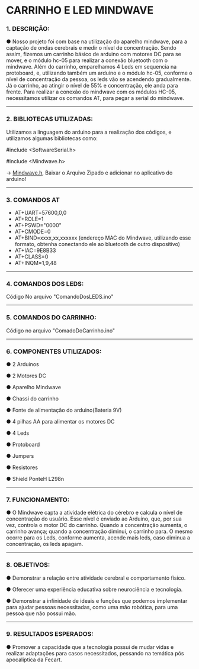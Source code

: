 # CARRINHO E LED MINDWAVE

### 1. DESCRIÇÃO:

 ● Nosso projeto foi com base na utilização do aparelho mindwave, para a captação de ondas cerebrais e medir o nível de concentração. Sendo assim, fizemos um carrinho básico de arduino com motores DC para se mover, e o módulo  hc-05 para realizar a conexão bluetooth com o mindwave. Além do carrinho, emparelhamos 4 Leds em sequencia na protoboard, e, utilizando também um arduino e o módulo hc-05, conforme o nível de concentração da pessoa, os leds vão se acendendo gradualmente. Já o carrinho, ao atingir o nível de 55% e concentração, ele anda para frente. Para realizar a conexão do mindwave com os módulos HC-05, necessitamos utilizar os comandos AT, para pegar a serial do mindwave.

---

### 2. BIBLIOTECAS UTILIZADAS:

Utilizamos a linguagem do arduino para a realização dos códigos, e utilizamos algumas bibliotecas como:

#include <SoftwareSerial.h>

#include <Mindwave.h> 
  
  -> [Mindwave.h](https://github.com/orgicus/Mindwave.git), Baixar o Arquivo Zipado e adicionar no aplicativo do arduino!

---

### 3. COMANDOS AT
- AT+UART=57600,0,0
- AT+ROLE=1
- AT+PSWD="0000"
- AT+CMODE=0
- AT+BIND=xxxx,xx,xxxxxx (endereço MAC do Mindwave, utilizando esse formato, obtenha conectando ele ao bluetooth de outro dispositivo)
- AT+IAC=9E8B33
- AT+CLASS=0
- AT+INQM=1,9,48
---

### 4. COMANDOS DOS LEDS:

Código No arquivo "ComandoDosLEDS.ino"

---

### 5. COMANDOS DO CARRINHO:

Código no arquivo "ComadoDoCarrinho.ino"

---

### 6. COMPONENTES UTILIZADOS:

● 2 Arduinos

● 2 Motores DC

● Aparelho Mindwave

● Chassi do carrinho

● Fonte de alimentação do arduino(Bateria 9V)

● 4 pilhas AA para alimentar os motores DC

● 4 Leds

● Protoboard

● Jumpers

● Resistores

● Shield PonteH L298n


---
### 7. FUNCIONAMENTO:

  ● O Mindwave capta a atividade elétrica do cérebro e calcula o nível de concentração do usuário. Esse nível é enviado ao Arduino, que, por sua vez, controla o motor DC do carrinho. Quando a concentração aumenta, o carrinho avança; quando a concentração diminui, o carrinho para. O mesmo ocorre para os Leds, conforme aumenta, acende mais leds, caso diminua a concentração, os leds apagam.

---
### 8. OBJETIVOS:
  
  ● Demonstrar a relação entre atividade cerebral e comportamento físico.
  
  ● Oferecer uma experiência educativa sobre neurociência e tecnologia.
  
  ● Demonstrar a infinidade de ideais e funções que podemos implementar para ajudar pessoas necessitadas, como uma mão robótica, para uma pessoa que não possui mão.


---
### 9. RESULTADOS ESPERADOS:

  ● Promover a capacidade que a tecnologia possui de mudar vidas e realizar adaptações para casos necessitados, pessando na temática pós apocaliptica da Fecart.

